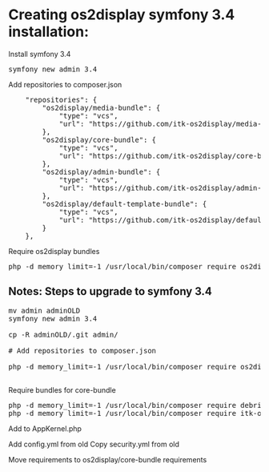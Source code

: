 # Creating os2display symfony 3.4 installation:

Install symfony 3.4
<pre>
symfony new admin 3.4
</pre>

Add repositories to composer.json
<pre>
    "repositories": {
        "os2display/media-bundle": {
            "type": "vcs",
            "url": "https://github.com/itk-os2display/media-bundle"
        },
        "os2display/core-bundle": {
            "type": "vcs",
            "url": "https://github.com/itk-os2display/core-bundle"
        },
        "os2display/admin-bundle": {
            "type": "vcs",
            "url": "https://github.com/itk-os2display/admin-bundle"
        },
        "os2display/default-template-bundle": {
            "type": "vcs",
            "url": "https://github.com/itk-os2display/default-template-bundle"
        }
    },
</pre>

Require os2display bundles
<pre>
php -d memory_limit=-1 /usr/local/bin/composer require os2display/admin-bundle os2display/core-bundle os2display/media-bundle os2display/default-template-bundle -vvv
</pre>


## Notes: Steps to upgrade to symfony 3.4

<pre>
mv admin adminOLD
symfony new admin 3.4

cp -R adminOLD/.git admin/

# Add repositories to composer.json

php -d memory_limit=-1 /usr/local/bin/composer require os2display/admin-bundle:dev-symf34 os2display/core-bundle:dev-symf34 os2display/media-bundle:dev-symf34 os2display/default-template-bundle -vvv

</pre>


Require bundles for core-bundle
<pre>
php -d memory_limit=-1 /usr/local/bin/composer require debril/rss-atom-bundle doctrine/doctrine-migrations-bundle friendsofsymfony/rest-bundle friendsofsymfony/user-bundle guzzlehttp/guzzle jms/job-queue-bundle jms/serializer-bundle nelmio/api-doc-bundle
php -d memory_limit=-1 /usr/local/bin/composer require itk-os2display/aarhus-data-bundle itk-os2display/aarhus-second-template-bundle aakb/os2display-aarhus-templates itk-os2display/template-extension-bundle itk-os2display/lokalcenter-template-bundle itk-os2display/vimeo-bundle itk-os2display/campaign-bundle
</pre>

Add to AppKernel.php

Add config.yml from old
Copy security.yml from old

Move requirements to os2display/core-bundle requirements

